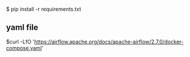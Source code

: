 $ pip install -r requirements.txt
## yaml file
$curl -LfO 'https://airflow.apache.org/docs/apache-airflow/2.7.0/docker-compose.yaml'
